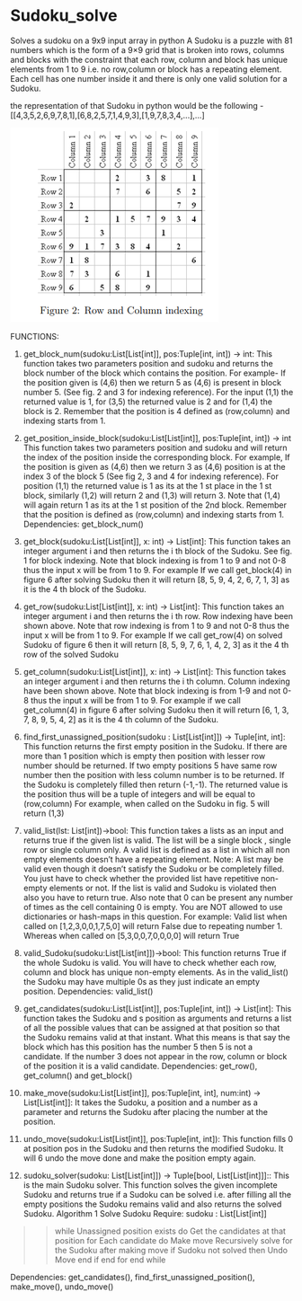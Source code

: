 # Sudoku_solve
Solves a sudoku on a 9x9 input array in python
A Sudoku is a puzzle with 81 numbers which is the form of a 9×9 grid that is broken into rows,
columns and blocks with the constraint that each row, column and block has unique elements from 1 to
9 i.e. no row,column or block has a repeating element. Each cell has one number inside it and
there is only one valid solution for a Sudoku.

the representation of that Sudoku in python would be the following -
[[4,3,5,2,6,9,7,8,1],[6,8,2,5,7,1,4,9,3],[1,9,7,8,3,4,...],...]

![alt text](fig2.png)

FUNCTIONS:
1. get_block_num(sudoku:List[List[int]], pos:Tuple[int, int]) -> int:
This function takes two parameters position and sudoku and returns the block number of the
block which contains the position.
For example- If the position given is (4,6) then we return 5 as (4,6) is present in block
number 5. (See fig. 2 and 3 for indexing reference). For the input (1,1) the returned value is 1,
for (3,5) the returned value is 2 and for (1,4) the block is 2. Remember that the position is
4
defined as (row,column) and indexing starts from 1.


2. get_position_inside_block(sudoku:List[List[int]], pos:Tuple[int, int]) -> int
This function takes two parameters position and sudoku and will return the index of the position
inside the corresponding block.
For example, If the position is given as (4,6) then we return 3 as (4,6) position is at
the index 3 of the block 5 (See fig 2, 3 and 4 for indexing reference). For position (1,1)
the returned value is 1 as its at the 1
st place in the 1
st block, similarly (1,2) will return
2 and (1,3) will return 3. Note that (1,4) will again return 1 as its at the 1
st position of
the 2nd block. Remember that the position is defined as (row,column) and indexing starts from 1.
Dependencies: get_block_num()

3. get_block(sudoku:List[List[int]], x: int) -> List[int]:
This function takes an integer argument i and then returns the i
th block of the Sudoku. See fig. 1
for block indexing. Note that block indexing is from 1 to 9 and not 0-8 thus the input x will be
from 1 to 9.
For example If we call get_block(4) in figure 6 after solving Sudoku then it will return
[8, 5, 9, 4, 2, 6, 7, 1, 3] as it is the 4
th block of the Sudoku.

4. get_row(sudoku:List[List[int]], x: int) -> List[int]:
This function takes an integer argument i and then returns the i
th row. Row indexing have been
shown above. Note that row indexing is from 1 to 9 and not 0-8 thus the input x will be from 1 to 9.
For example If we call get_row(4) on solved Sudoku of figure 6 then it will return [8, 5, 9, 7, 6, 1, 4, 2, 3]
as it the 4
th row of the solved Sudoku

5. get_column(sudoku:List[List[int]], x: int) -> List[int]:
This function takes an integer argument i and then returns the i
th column. Column indexing have
been shown above. Note that block indexing is from 1-9 and not 0-8 thus the input x will be
from 1 to 9.
For example if we call get_column(4) in figure 6 after solving Sudoku then it will return
[6, 1, 3, 7, 8, 9, 5, 4, 2] as it is the 4
th column of the Sudoku.

6. find_first_unassigned_position(sudoku : List[List[int]]) -> Tuple[int, int]:
This function returns the first empty position in the Sudoku. If there are more than 1 position
which is empty then position with lesser row number should be returned. If two empty positions
5
have same row number then the position with less column number is to be returned. If the Sudoku
is completely filled then return (-1,-1). The returned value is the position thus will be a tuple
of integers and will be equal to (row,column)
For example, when called on the Sudoku in fig. 5 will return (1,3)

7. valid_list(lst: List[int])->bool:
This function takes a lists as an input and returns true if the given list is valid. The list will be a
single block , single row or single column only. A valid list is defined as a list in which all non
empty elements doesn’t have a repeating element.
Note: A list may be valid even though it doesn’t satisfy the Sudoku or be completely filled. You
just have to check whether the provided list have repetitive non-empty elements or not. If the
list is valid and Sudoku is violated then also you have to return true. Also note that 0 can be
present any number of times as the cell containing 0 is empty. You are NOT allowed to use
dictionaries or hash-maps in this question.
For example: Valid list when called on [1,2,3,0,0,1,7,5,0] will return False due to
repeating number 1. Whereas when called on [5,3,0,0,7,0,0,0,0] will return True

8. valid_Sudoku(sudoku:List[List[int]])->bool:
This function returns True if the whole Sudoku is valid. You will have to check whether each
row, column and block has unique non-empty elements. As in the valid_list() the Sudoku
may have multiple 0s as they just indicate an empty position.
Dependencies: valid_list()

9. get_candidates(sudoku:List[List[int]], pos:Tuple[int, int]) -> List[int]:
This function takes the Sudoku and s position as arguments and returns a list of all the possible
values that can be assigned at that position so that the Sudoku remains valid at that instant.
What this means is that say the block which has this position has the number 5 then 5 is not a
candidate. If the number 3 does not appear in the row, column or block of the position it is a
valid candidate.
Dependencies: get_row(), get_column() and get_block()

10. make_move(sudoku:List[List[int]], pos:Tuple[int, int], num:int) -> List[List[int]]:
It takes the Sudoku, a position and a number as a parameter and returns the Sudoku after placing
the number at the position.

11. undo_move(sudoku:List[List[int]], pos:Tuple[int, int]):
This function fills 0 at position pos in the Sudoku and then returns the modified Sudoku. It will
6
undo the move done and make the position empty again.

12. sudoku_solver(sudoku: List[List[int]]) -> Tuple[bool, List[List[int]]]::
This is the main Sudoku solver. This function solves the given incomplete Sudoku and returns
true if a Sudoku can be solved i.e. after filling all the empty positions the Sudoku remains valid
and also returns the solved Sudoku.
Algorithm 1 Solve Sudoku
Require: sudoku : List[List[int]]
>>while Unassigned position exists do
>>Get the candidates at that position
>>for Each candidate do
>>Make move
>>Recursively solve for the Sudoku after making move
>>if Sudoku not solved then
>>Undo Move
>>end if
>>end for
>>end while

Dependencies: get_candidates(), find_first_unassigned_position(), make_move(), undo_move()
